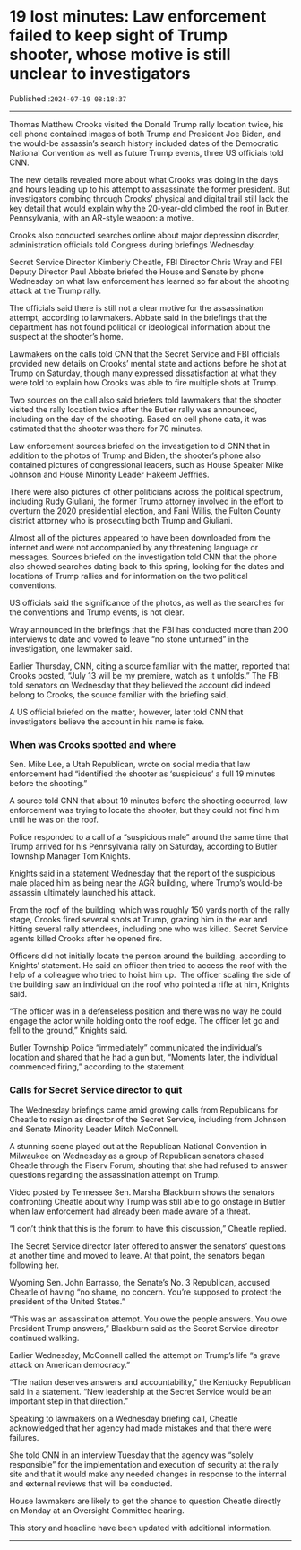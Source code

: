 # 19 lost minutes: Law enforcement failed to keep sight of Trump shooter, whose motive is still unclear to investigators

Published :`2024-07-19 08:18:37`

---

Thomas Matthew Crooks visited the Donald Trump rally location twice, his cell phone contained images of both Trump and President Joe Biden, and the would-be assassin’s search history included dates of the Democratic National Convention as well as future Trump events, three US officials told CNN.

The new details revealed more about what Crooks was doing in the days and hours leading up to his attempt to assassinate the former president. But investigators combing through Crooks’ physical and digital trail still lack the key detail that would explain why the 20-year-old climbed the roof in Butler, Pennsylvania, with an AR-style weapon: a motive.

Crooks also conducted searches online about major depression disorder, administration officials told Congress during briefings Wednesday.

Secret Service Director Kimberly Cheatle, FBI Director Chris Wray and FBI Deputy Director Paul Abbate briefed the House and Senate by phone Wednesday on what law enforcement has learned so far about the shooting attack at the Trump rally.

The officials said there is still not a clear motive for the assassination attempt, according to lawmakers. Abbate said in the briefings that the department has not found political or ideological information about the suspect at the shooter’s home.

Lawmakers on the calls told CNN that the Secret Service and FBI officials provided new details on Crooks’ mental state and actions before he shot at Trump on Saturday, though many expressed dissatisfaction at what they were told to explain how Crooks was able to fire multiple shots at Trump.

Two sources on the call also said briefers told lawmakers that the shooter visited the rally location twice after the Butler rally was announced, including on the day of the shooting. Based on cell phone data, it was estimated that the shooter was there for 70 minutes.

Law enforcement sources briefed on the investigation told CNN that in addition to the photos of Trump and Biden, the shooter’s phone also contained pictures of congressional leaders, such as House Speaker Mike Johnson and House Minority Leader Hakeem Jeffries.

There were also pictures of other politicians across the political spectrum, including Rudy Giuliani, the former Trump attorney involved in the effort to overturn the 2020 presidential election, and Fani Willis, the Fulton County district attorney who is prosecuting both Trump and Giuliani.

Almost all of the pictures appeared to have been downloaded from the internet and were not accompanied by any threatening language or messages. Sources briefed on the investigation told CNN that the phone also showed searches dating back to this spring, looking for the dates and locations of Trump rallies and for information on the two political conventions.

US officials said the significance of the photos, as well as the searches for the conventions and Trump events, is not clear.

Wray announced in the briefings that the FBI has conducted more than 200 interviews to date and vowed to leave “no stone unturned” in the investigation, one lawmaker said.

Earlier Thursday, CNN, citing a source familiar with the matter, reported that Crooks posted, “July 13 will be my premiere, watch as it unfolds.” The FBI told senators on Wednesday that they believed the account did indeed belong to Crooks, the source familiar with the briefing said.

A US official briefed on the matter, however, later told CNN that investigators believe the account in his name is fake.

### When was Crooks spotted and where

Sen. Mike Lee, a Utah Republican, wrote on social media that law enforcement had “identified the shooter as ‘suspicious’ a full 19 minutes before the shooting.”

A source told CNN that about 19 minutes before the shooting occurred, law enforcement was trying to locate the shooter, but they could not find him until he was on the roof.

Police responded to a call of a “suspicious male” around the same time that Trump arrived for his Pennsylvania rally on Saturday, according to Butler Township Manager Tom Knights.

Knights said in a statement Wednesday that the report of the suspicious male placed him as being near the AGR building, where Trump’s would-be assassin ultimately launched his attack.

From the roof of the building, which was roughly 150 yards north of the rally stage, Crooks fired several shots at Trump, grazing him in the ear and hitting several rally attendees, including one who was killed. Secret Service agents killed Crooks after he opened fire.

Officers did not initially locate the person around the building, according to Knights’ statement. He said an officer then tried to access the roof with the help of a colleague who tried to hoist him up.  The officer scaling the side of the building saw an individual on the roof who pointed a rifle at him, Knights said.

“The officer was in a defenseless position and there was no way he could engage the actor while holding onto the roof edge. The officer let go and fell to the ground,” Knights said.

Butler Township Police “immediately” communicated the individual’s location and shared that he had a gun but, “Moments later, the individual commenced firing,” according to the statement.

### Calls for Secret Service director to quit

The Wednesday briefings came amid growing calls from Republicans for Cheatle to resign as director of the Secret Service, including from Johnson and Senate Minority Leader Mitch McConnell.

A stunning scene played out at the Republican National Convention in Milwaukee on Wednesday as a group of Republican senators chased Cheatle through the Fiserv Forum, shouting that she had refused to answer questions regarding the assassination attempt on Trump.

Video posted by Tennessee Sen. Marsha Blackburn shows the senators confronting Cheatle about why Trump was still able to go onstage in Butler when law enforcement had already been made aware of a threat.

“I don’t think that this is the forum to have this discussion,” Cheatle replied.

The Secret Service director later offered to answer the senators’ questions at another time and moved to leave. At that point, the senators began following her.

Wyoming Sen. John Barrasso, the Senate’s No. 3 Republican, accused Cheatle of having “no shame, no concern. You’re supposed to protect the president of the United States.”

“This was an assassination attempt. You owe the people answers. You owe President Trump answers,” Blackburn said as the Secret Service director continued walking.

Earlier Wednesday, McConnell called the attempt on Trump’s life “a grave attack on American democracy.”

“The nation deserves answers and accountability,” the Kentucky Republican said in a statement. “New leadership at the Secret Service would be an important step in that direction.”

Speaking to lawmakers on a Wednesday briefing call, Cheatle acknowledged that her agency had made mistakes and that there were failures.

She told CNN in an interview Tuesday that the agency was “solely responsible” for the implementation and execution of security at the rally site and that it would make any needed changes in response to the internal and external reviews that will be conducted.

House lawmakers are likely to get the chance to question Cheatle directly on Monday at an Oversight Committee hearing.

This story and headline have been updated with additional information.

---

